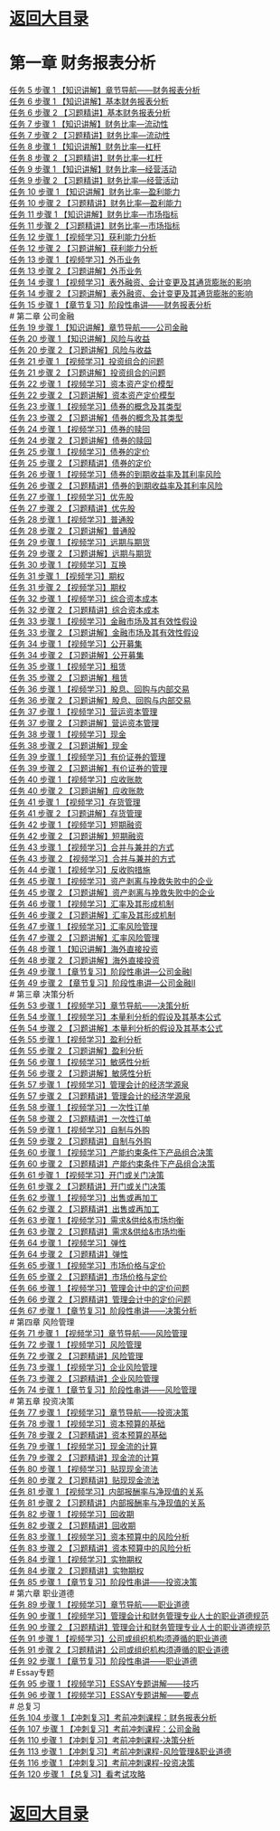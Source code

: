 # <a href="https://github.com/yangchenlarkin/gaodun/blob/master/README.md" target="_blank">返回大目录</a>

# 第一章 财务报表分析
<div><a href="http://vod.gaodun.com/08segV5C0g172OYs/SD/1.m3u8" target="_blank">任务 5  步骤 1 【知识讲解】章节导航——财务报表分析</a></div>
<div><a href="http://vod.gaodun.com/08sdHB8W0g1qwYEf/SD/1.m3u8" target="_blank">任务 6  步骤 1 【知识讲解】基本财务报表分析</a></div>
<div><a href="http://vod.gaodun.com/08sdJwef0g1m34Oy/SD/1.m3u8" target="_blank">任务 6  步骤 2 【习题精讲】基本财务报表分析</a></div>
<div><a href="http://vod.gaodun.com/08sdNReV0g1tdx1x/SD/1.m3u8" target="_blank">任务 7  步骤 1 【知识讲解】财务比率—流动性</a></div>
<div><a href="http://vod.gaodun.com/08sdQ30e0g1jo0!G/SD/1.m3u8" target="_blank">任务 7  步骤 2 【习题精讲】财务比率—流动性</a></div>
<div><a href="http://vod.gaodun.com/08tcOR9s0g1MTEx1/SD/1.m3u8" target="_blank">任务 8  步骤 1 【知识讲解】财务比率—杠杆</a></div>
<div><a href="http://vod.gaodun.com/08sdGa5R0g1k423r/SD/1.m3u8" target="_blank">任务 8  步骤 2 【习题精讲】财务比率—杠杆</a></div>
<div><a href="http://vod.gaodun.com/08tcRPeW0g1s82yB/SD/1.m3u8" target="_blank">任务 9  步骤 1 【知识讲解】财务比率—经营活动</a></div>
<div><a href="http://vod.gaodun.com/08sdNad!0g1a2cuH/SD/1.m3u8" target="_blank">任务 9  步骤 2 【习题精讲】财务比率—经营活动</a></div>
<div><a href="http://vod.gaodun.com/08sdVF600g1xC2!g/SD/1.m3u8" target="_blank">任务 10  步骤 1 【知识讲解】财务比率—盈利能力</a></div>
<div><a href="http://vod.gaodun.com/08se01bo0g193OCB/SD/1.m3u8" target="_blank">任务 10  步骤 2 【习题精讲】财务比率—盈利能力</a></div>
<div><a href="http://vod.gaodun.com/08sdRn4K0g1MiH6b/SD/1.m3u8" target="_blank">任务 11  步骤 1 【知识讲解】财务比率—市场指标</a></div>
<div><a href="http://vod.gaodun.com/08sdUFaE0g1eiM1p/SD/1.m3u8" target="_blank">任务 11  步骤 2 【习题精讲】财务比率—市场指标</a></div>
<div><a href="http://vod.gaodun.com/08se4A520g1tLMJ0/SD/1.m3u8" target="_blank">任务 12  步骤 1 【视频学习】获利能力分析</a></div>
<div><a href="http://vod.gaodun.com/08se6Ect0g19fK1W/SD/1.m3u8" target="_blank">任务 12  步骤 2 【习题讲解】获利能力分析</a></div>
<div><a href="http://vod.gaodun.com/08sefodQ0g1i1IBt/SD/1.m3u8" target="_blank">任务 13  步骤 1 【视频学习】外币业务</a></div>
<div><a href="http://vod.gaodun.com/08segH0n0g13hnUy/SD/1.m3u8" target="_blank">任务 13  步骤 2 【习题讲解】外币业务</a></div>
<div><a href="http://vod.gaodun.com/08se0Ceu0g1ffKA1/SD/1.m3u8" target="_blank">任务 14  步骤 1 【视频学习】表外融资、会计变更及其通货膨胀的影响</a></div>
<div><a href="http://vod.gaodun.com/08se1Ech0g12Xof3/SD/1.m3u8" target="_blank">任务 14  步骤 2 【习题讲解】表外融资、会计变更及其通货膨胀的影响</a></div>
<div><a href="http://vod.gaodun.com/08se9U3Z0g1AMgqb/SD/1.m3u8" target="_blank">任务 15  步骤 1 【章节复习】阶段性串讲——财务报表分析</a></div>
# 第二章 公司金融
<div><a href="http://vod.gaodun.com/08shLl470g1bssMa/SD/1.m3u8" target="_blank">任务 19  步骤 1 【知识讲解】章节导航——公司金融</a></div>
<div><a href="http://vod.gaodun.com/08se1S0h0g1ueVwh/SD/1.m3u8" target="_blank">任务 20  步骤 1 【知识讲解】风险与收益</a></div>
<div><a href="http://vod.gaodun.com/08se3W0j0g18tSQg/SD/1.m3u8" target="_blank">任务 20  步骤 2 【习题讲解】风险与收益</a></div>
<div><a href="http://vod.gaodun.com/08secAaY0g1s1HRR/SD/1.m3u8" target="_blank">任务 21  步骤 1 【视频学习】投资组合的问题</a></div>
<div><a href="http://vod.gaodun.com/08seeD960g1aivmG/SD/1.m3u8" target="_blank">任务 21  步骤 2 【习题讲解】投资组合的问题</a></div>
<div><a href="http://vod.gaodun.com/08sezi1r0g1xgCdj/SD/1.m3u8" target="_blank">任务 22  步骤 1 【视频学习】资本资产定价模型</a></div>
<div><a href="http://vod.gaodun.com/08seBD8H0g19koti/SD/1.m3u8" target="_blank">任务 22  步骤 2 【习题讲解】资本资产定价模型</a></div>
<div><a href="http://vod.gaodun.com/08sevebk0g1qBMuZ/SD/1.m3u8" target="_blank">任务 23  步骤 1 【视频学习】债券的概念及其类型</a></div>
<div><a href="http://vod.gaodun.com/08sex5bZ0g16lH3K/SD/1.m3u8" target="_blank">任务 23  步骤 2 【习题讲解】债券的概念及其类型</a></div>
<div><a href="http://vod.gaodun.com/08sexw7B0g1lNslk/SD/1.m3u8" target="_blank">任务 24  步骤 1 【视频学习】债券的赎回</a></div>
<div><a href="http://vod.gaodun.com/08sez57d0g12TWRu/SD/1.m3u8" target="_blank">任务 24  步骤 2 【习题讲解】债券的赎回</a></div>
<div><a href="http://vod.gaodun.com/08sesF8x0g1jFonn/SD/1.m3u8" target="_blank">任务 25  步骤 1 【视频学习】债券的定价</a></div>
<div><a href="http://vod.gaodun.com/08seuI9G0g16TdLu/SD/1.m3u8" target="_blank">任务 25  步骤 2 【习题精讲】债券的定价</a></div>
<div><a href="http://vod.gaodun.com/08seqz6t0g1ou2Hh/SD/1.m3u8" target="_blank">任务 26  步骤 1 【视频学习】债券的到期收益率及其利率风险</a></div>
<div><a href="http://vod.gaodun.com/08sesgeI0g15mISr/SD/1.m3u8" target="_blank">任务 26  步骤 2 【习题精讲】债券的到期收益率及其利率风险</a></div>
<div><a href="http://vod.gaodun.com/08seEK9t0g1i48yN/SD/1.m3u8" target="_blank">任务 27  步骤 1 【视频学习】优先股</a></div>
<div><a href="http://vod.gaodun.com/08seG2830g18Md1q/SD/1.m3u8" target="_blank">任务 27  步骤 2 【习题精讲】优先股</a></div>
<div><a href="http://vod.gaodun.com/08tcWQbz0g1mXh65/SD/1.m3u8" target="_blank">任务 28  步骤 1 【视频学习】普通股</a></div>
<div><a href="http://vod.gaodun.com/08seDX4l0g1b2V9a/SD/1.m3u8" target="_blank">任务 28  步骤 2 【习题讲解】普通股</a></div>
<div><a href="http://vod.gaodun.com/08seGE7A0g1eosUK/SD/1.m3u8" target="_blank">任务 29  步骤 1 【视频学习】远期与期货</a></div>
<div><a href="http://vod.gaodun.com/08seHH1Y0g11!mAH/SD/1.m3u8" target="_blank">任务 29  步骤 2 【习题讲解】远期与期货</a></div>
<div><a href="http://vod.gaodun.com/08sf0L0l0g1c4YCL/SD/1.m3u8" target="_blank">任务 30  步骤 1 【视频学习】互换</a></div>
<div><a href="http://vod.gaodun.com/08sf1FaO0g1D3hNB/SD/1.m3u8" target="_blank">任务 31  步骤 1 【视频学习】期权</a></div>
<div><a href="http://vod.gaodun.com/08sf4u7Y0g19WsKz/SD/1.m3u8" target="_blank">任务 31  步骤 2 【视频学习】期权</a></div>
<div><a href="http://vod.gaodun.com/08sfCceh0g1Fgw9o/SD/1.m3u8" target="_blank">任务 32  步骤 1 【视频学习】综合资本成本</a></div>
<div><a href="http://vod.gaodun.com/08sfFr4V0g1rybkJ/SD/1.m3u8" target="_blank">任务 32  步骤 2 【习题精讲】综合资本成本</a></div>
<div><a href="http://vod.gaodun.com/08sfvycS0g1nqwAc/SD/1.m3u8" target="_blank">任务 33  步骤 1 【视频学习】金融市场及其有效性假设</a></div>
<div><a href="http://vod.gaodun.com/08sfxt2n0g19Uol5/SD/1.m3u8" target="_blank">任务 33  步骤 2 【习题讲解】金融市场及其有效性假设</a></div>
<div><a href="http://vod.gaodun.com/08sfrfeJ0g1as2K6/SD/1.m3u8" target="_blank">任务 34  步骤 1 【视频学习】公开募集</a></div>
<div><a href="http://vod.gaodun.com/08sfs63W0g11hUSj/SD/1.m3u8" target="_blank">任务 34  步骤 2 【习题讲解】公开募集</a></div>
<div><a href="http://vod.gaodun.com/08thTE0B0g1htU3G/SD/1.m3u8" target="_blank">任务 35  步骤 1 【视频学习】租赁</a></div>
<div><a href="http://vod.gaodun.com/08sfJC4T0g166N7I/SD/1.m3u8" target="_blank">任务 35  步骤 2 【习题讲解】租赁</a></div>
<div><a href="http://vod.gaodun.com/08sfsc9R0g1pWDGo/SD/1.m3u8" target="_blank">任务 36  步骤 1 【视频学习】股息、回购与内部交易</a></div>
<div><a href="http://vod.gaodun.com/08sful7e0g1eQ4VD/SD/1.m3u8" target="_blank">任务 36  步骤 2 【习题讲解】股息、回购与内部交易</a></div>
<div><a href="http://vod.gaodun.com/08sfAf8m0g1kQnQ7/SD/1.m3u8" target="_blank">任务 37  步骤 1 【视频学习】营运资本管理</a></div>
<div><a href="http://vod.gaodun.com/08sfBS9E0g13Ik6H/SD/1.m3u8" target="_blank">任务 37  步骤 2 【习题讲解】营运资本管理</a></div>
<div><a href="http://vod.gaodun.com/08sfyf7S0g1jzHwv/SD/1.m3u8" target="_blank">任务 38  步骤 1 【视频学习】现金</a></div>
<div><a href="http://vod.gaodun.com/08sfzNaq0g15qAhz/SD/1.m3u8" target="_blank">任务 38  步骤 2 【习题讲解】现金</a></div>
<div><a href="http://vod.gaodun.com/08sh5i010g1x6NTt/SD/1.m3u8" target="_blank">任务 39  步骤 1 【视频学习】有价证券的管理</a></div>
<div><a href="http://vod.gaodun.com/08sh7V940g168Q8J/SD/1.m3u8" target="_blank">任务 39  步骤 2 【习题讲解】有价证券的管理</a></div>
<div><a href="http://vod.gaodun.com/08sgUv0w0g1vrRzL/SD/1.m3u8" target="_blank">任务 40  步骤 1 【视频学习】应收账款</a></div>
<div><a href="http://vod.gaodun.com/08sh0Ibj0g1ltN8l/SD/1.m3u8" target="_blank">任务 40  步骤 2 【习题讲解】应收账款</a></div>
<div><a href="http://vod.gaodun.com/08sgLT3W0g1kPiSU/SD/1.m3u8" target="_blank">任务 41  步骤 1 【视频学习】存货管理</a></div>
<div><a href="http://vod.gaodun.com/08sgNy9A0g1iqTxk/SD/1.m3u8" target="_blank">任务 41  步骤 2 【习题讲解】存货管理</a></div>
<div><a href="http://vod.gaodun.com/08sgP2dW0g1x889c/SD/1.m3u8" target="_blank">任务 42  步骤 1 【视频学习】短期融资</a></div>
<div><a href="http://vod.gaodun.com/08sgRB9T0g15EOWz/SD/1.m3u8" target="_blank">任务 42  步骤 2 【习题讲解】短期融资</a></div>
<div><a href="http://vod.gaodun.com/08sgT06m0g1gFje4/SD/1.m3u8" target="_blank">任务 43  步骤 1 【视频学习】合并与兼并的方式</a></div>
<div><a href="http://vod.gaodun.com/08sgUjdO0g12lYSU/SD/1.m3u8" target="_blank">任务 43  步骤 2 【视频学习】合并与兼并的方式</a></div>
<div><a href="http://vod.gaodun.com/08sgS40N0g1c5o32/SD/1.m3u8" target="_blank">任务 44  步骤 1 【视频学习】反收购措施</a></div>
<div><a href="http://vod.gaodun.com/08shDi9e0g1sMhWl/SD/1.m3u8" target="_blank">任务 45  步骤 1 【视频学习】资产剥离与挽救失败中的企业</a></div>
<div><a href="http://vod.gaodun.com/08shFwek0g19YJFa/SD/1.m3u8" target="_blank">任务 45  步骤 2 【习题讲解】资产剥离与挽救失败中的企业</a></div>
<div><a href="http://vod.gaodun.com/08shAU2d0g1fNwQb/SD/1.m3u8" target="_blank">任务 46  步骤 1 【视频学习】汇率及其形成机制</a></div>
<div><a href="http://vod.gaodun.com/08shCab10g1eA60s/SD/1.m3u8" target="_blank">任务 46  步骤 2 【习题讲解】汇率及其形成机制</a></div>
<div><a href="http://vod.gaodun.com/08shxTbD0g1scArF/SD/1.m3u8" target="_blank">任务 47  步骤 1 【视频学习】汇率风险管理</a></div>
<div><a href="http://vod.gaodun.com/08shA86v0g1aiOxi/SD/1.m3u8" target="_blank">任务 47  步骤 2 【习题讲解】汇率风险管理</a></div>
<div><a href="http://vod.gaodun.com/08shGhfr0g1hdyZw/SD/1.m3u8" target="_blank">任务 48  步骤 1 【知识讲解】海外直接投资</a></div>
<div><a href="http://vod.gaodun.com/08shHEbG0g12ia5d/SD/1.m3u8" target="_blank">任务 48  步骤 2 【习题讲解】海外直接投资</a></div>
<div><a href="http://vod.gaodun.com/08shHPch0g1Htvvv/SD/1.m3u8" target="_blank">任务 49  步骤 1 【章节复习】阶段性串讲—公司金融I</a></div>
<div><a href="http://vod.gaodun.com/08sjyMb80g1tNZCz/SD/1.m3u8" target="_blank">任务 49  步骤 2 【章节复习】阶段性串讲—公司金融II</a></div>
# 第三章 决策分析
<div><a href="http://vod.gaodun.com/08sjw98g0g15IliQ/SD/1.m3u8" target="_blank">任务 53  步骤 1 【视频学习】章节导航——决策分析</a></div>
<div><a href="http://vod.gaodun.com/08sj3X0R0g1gm@dU/SD/1.m3u8" target="_blank">任务 54  步骤 1 【视频学习】本量利分析的假设及其基本公式</a></div>
<div><a href="http://vod.gaodun.com/08sj5f6c0g1adjXL/SD/1.m3u8" target="_blank">任务 54  步骤 2 【习题讲解】本量利分析的假设及其基本公式</a></div>
<div><a href="http://vod.gaodun.com/08sjdX350g1q7cbU/SD/1.m3u8" target="_blank">任务 55  步骤 1 【视频学习】盈利分析</a></div>
<div><a href="http://vod.gaodun.com/08sjg25z0g1cacZo/SD/1.m3u8" target="_blank">任务 55  步骤 2 【习题讲解】盈利分析</a></div>
<div><a href="http://vod.gaodun.com/08sjaJ2i0g1gDKTb/SD/1.m3u8" target="_blank">任务 56  步骤 1 【视频学习】敏感性分析</a></div>
<div><a href="http://vod.gaodun.com/08sjc2ft0g13qEUO/SD/1.m3u8" target="_blank">任务 56  步骤 2 【习题讲解】敏感性分析</a></div>
<div><a href="http://vod.gaodun.com/08sj7t3f0g1rR!Zu/SD/1.m3u8" target="_blank">任务 57  步骤 1 【视频学习】管理会计的经济学源泉</a></div>
<div><a href="http://vod.gaodun.com/08sj9Dek0g1dVsee/SD/1.m3u8" target="_blank">任务 57  步骤 2 【习题精讲】管理会计的经济学源泉</a></div>
<div><a href="http://vod.gaodun.com/08sjcic@0g1cY1wM/SD/1.m3u8" target="_blank">任务 58  步骤 1 【视频学习】一次性订单</a></div>
<div><a href="http://vod.gaodun.com/08sjdhdT0g192pWR/SD/1.m3u8" target="_blank">任务 58  步骤 2 【习题精讲】一次性订单</a></div>
<div><a href="http://vod.gaodun.com/08sjgXea0g1cxCaV/SD/1.m3u8" target="_blank">任务 59  步骤 1 【视频学习】自制与外购</a></div>
<div><a href="http://vod.gaodun.com/08sjhW5x0g18ths9/SD/1.m3u8" target="_blank">任务 59  步骤 2 【习题精讲】自制与外购</a></div>
<div><a href="http://vod.gaodun.com/08sj63fg0g1bIie3/SD/1.m3u8" target="_blank">任务 60  步骤 1 【视频学习】产能约束条件下产品组合决策</a></div>
<div><a href="http://vod.gaodun.com/08sj70fi0g15XAxK/SD/1.m3u8" target="_blank">任务 60  步骤 2 【习题精讲】产能约束条件下产品组合决策</a></div>
<div><a href="http://vod.gaodun.com/08sjoe3U0g1cLZRZ/SD/1.m3u8" target="_blank">任务 61  步骤 1 【视频学习】开门或关门决策</a></div>
<div><a href="http://vod.gaodun.com/08tdEx920g15KY7T/SD/1.m3u8" target="_blank">任务 61  步骤 2 【习题精讲】开门或关门决策</a></div>
<div><a href="http://vod.gaodun.com/08sjjhb80g1ahIFZ/SD/1.m3u8" target="_blank">任务 62  步骤 1 【视频学习】出售或再加工</a></div>
<div><a href="http://vod.gaodun.com/08sjk49s0g14N4fS/SD/1.m3u8" target="_blank">任务 62  步骤 2 【习题精讲】出售或再加工</a></div>
<div><a href="http://vod.gaodun.com/08sjtE3m0g1qtB9m/SD/1.m3u8" target="_blank">任务 63  步骤 1 【视频学习】需求&供给&市场均衡</a></div>
<div><a href="http://vod.gaodun.com/08sjvC0d0g1703GH/SD/1.m3u8" target="_blank">任务 63  步骤 2 【习题精讲】需求&供给&市场均衡</a></div>
<div><a href="http://vod.gaodun.com/08sjkr4Z0g1fXwIO/SD/1.m3u8" target="_blank">任务 64  步骤 1 【视频学习】弹性</a></div>
<div><a href="http://vod.gaodun.com/08sjlEcW0g16FXiV/SD/1.m3u8" target="_blank">任务 64  步骤 2 【习题精讲】弹性</a></div>
<div><a href="http://vod.gaodun.com/08sjpL7Q0g1FyAUy/SD/1.m3u8" target="_blank">任务 65  步骤 1 【视频学习】市场价格与定价</a></div>
<div><a href="http://vod.gaodun.com/08sjt16j0g18bupX/SD/1.m3u8" target="_blank">任务 65  步骤 2 【习题精讲】市场价格与定价</a></div>
<div><a href="http://vod.gaodun.com/08sjwz7K0g1huGaz/SD/1.m3u8" target="_blank">任务 66  步骤 1 【视频学习】管理会计中的定价问题</a></div>
<div><a href="http://vod.gaodun.com/08sjxScA0g1boMon/SD/1.m3u8" target="_blank">任务 66  步骤 2 【习题精讲】管理会计中的定价问题</a></div>
<div><a href="http://vod.gaodun.com/08sjmb1R0g1qfcFx/SD/1.m3u8" target="_blank">任务 67  步骤 1 【章节复习】阶段性串讲——决策分析</a></div>
# 第四章 风险管理
<div><a href="http://vod.gaodun.com/08sjB54Q0g11ODcQ/SD/1.m3u8" target="_blank">任务 71  步骤 1 【视频学习】章节导航——风险管理</a></div>
<div><a href="http://vod.gaodun.com/08sjJM8s0g1rohw@/SD/1.m3u8" target="_blank">任务 72  步骤 1 【视频学习】风险管理</a></div>
<div><a href="http://vod.gaodun.com/08sjLLdb0g19k32z/SD/1.m3u8" target="_blank">任务 72  步骤 2 【习题精讲】风险管理</a></div>
<div><a href="http://vod.gaodun.com/08sjO87y0g1q2FVp/SD/1.m3u8" target="_blank">任务 73  步骤 1 【视频学习】企业风险管理</a></div>
<div><a href="http://vod.gaodun.com/08sjQ0bd0g151C3D/SD/1.m3u8" target="_blank">任务 73  步骤 2 【习题精讲】企业风险管理</a></div>
<div><a href="http://vod.gaodun.com/08sjNKdX0g14J5S5/SD/1.m3u8" target="_blank">任务 74  步骤 1 【章节复习】阶段性串讲——风险管理</a></div>
# 第五章 投资决策
<div><a href="http://vod.gaodun.com/08sjTn3S0g12FPPc/SD/1.m3u8" target="_blank">任务 77  步骤 1 【视频学习】章节导航——投资决策</a></div>
<div><a href="http://vod.gaodun.com/08sjTy6S0g1wsIBW/SD/1.m3u8" target="_blank">任务 78  步骤 1 【视频学习】资本预算的基础</a></div>
<div><a href="http://vod.gaodun.com/08sjVScw0g15QCT2/SD/1.m3u8" target="_blank">任务 78  步骤 2 【习题精讲】资本预算的基础</a></div>
<div><a href="http://vod.gaodun.com/08tdESbU0g1pK!Mn/SD/1.m3u8" target="_blank">任务 79  步骤 1 【视频学习】现金流的计算</a></div>
<div><a href="http://vod.gaodun.com/08sjSb6h0g1hbATA/SD/1.m3u8" target="_blank">任务 79  步骤 2 【习题精讲】现金流的计算</a></div>
<div><a href="http://vod.gaodun.com/08tbHp430g1v1Axz/SD/1.m3u8" target="_blank">任务 80  步骤 1 【视频学习】贴现现金流法</a></div>
<div><a href="http://vod.gaodun.com/08tbJm0j0g16!fMh/SD/1.m3u8" target="_blank">任务 80  步骤 2 【习题精讲】贴现现金流法</a></div>
<div><a href="http://vod.gaodun.com/08tbFA9t0g1gI4bK/SD/1.m3u8" target="_blank">任务 81  步骤 1 【视频学习】内部报酬率与净现值的关系</a></div>
<div><a href="http://vod.gaodun.com/08tcW27W0g1d4f2G/SD/1.m3u8" target="_blank">任务 81  步骤 2 【习题精讲】内部报酬率与净现值的关系</a></div>
<div><a href="http://vod.gaodun.com/08sjMv1B0g1amD@w/SD/1.m3u8" target="_blank">任务 82  步骤 1 【视频学习】回收期</a></div>
<div><a href="http://vod.gaodun.com/08sjNfdy0g179LcL/SD/1.m3u8" target="_blank">任务 82  步骤 2 【习题精讲】回收期</a></div>
<div><a href="http://vod.gaodun.com/08sjWk6e0g1dSQ1S/SD/1.m3u8" target="_blank">任务 83  步骤 1 【视频学习】资本预算中的风险分析</a></div>
<div><a href="http://vod.gaodun.com/08sjXl5t0g1776qG/SD/1.m3u8" target="_blank">任务 83  步骤 2 【习题精讲】资本预算中的风险分析</a></div>
<div><a href="http://vod.gaodun.com/08tbGD6R0g18yiZN/SD/1.m3u8" target="_blank">任务 84  步骤 1 【视频学习】实物期权</a></div>
<div><a href="http://vod.gaodun.com/08tbHbbI0g13rz@M/SD/1.m3u8" target="_blank">任务 84  步骤 2 【习题精讲】实物期权</a></div>
<div><a href="http://vod.gaodun.com/08tbDSc40g1lcesn/SD/1.m3u8" target="_blank">任务 85  步骤 1 【章节复习】阶段性串讲——投资决策</a></div>
# 第六章 职业道德
<div><a href="http://vod.gaodun.com/08tbJN5t0g126BRq/SD/1.m3u8" target="_blank">任务 89  步骤 1 【视频学习】章节导航——职业道德</a></div>
<div><a href="http://vod.gaodun.com/08seoS1r0g1gNyci/SD/1.m3u8" target="_blank">任务 90  步骤 1 【视频学习】管理会计和财务管理专业人士的职业道德规范</a></div>
<div><a href="http://vod.gaodun.com/08seq51O0g17Fak0/SD/1.m3u8" target="_blank">任务 90  步骤 2 【习题精讲】管理会计和财务管理专业人士的职业道德规范</a></div>
<div><a href="http://vod.gaodun.com/08seWl4y0g1wxk3h/SD/1.m3u8" target="_blank">任务 91  步骤 1 【视频学习】公司或组织机构须遵循的职业道德</a></div>
<div><a href="http://vod.gaodun.com/08sf0Bf90g11!!3S/SD/1.m3u8" target="_blank">任务 91  步骤 2 【习题精讲】公司或组织机构须遵循的职业道德</a></div>
<div><a href="http://vod.gaodun.com/08tbFbeX0g16FZ8V/SD/1.m3u8" target="_blank">任务 92  步骤 1 【章节复习】阶段性串讲——职业道德</a></div>
# Essay专题
<div><a href="http://vod.gaodun.com/08td2f0f0g1kigZG/SD/1.m3u8" target="_blank">任务 95  步骤 1 【视频学习】ESSAY专题讲解——技巧</a></div>
<div><a href="http://vod.gaodun.com/08tcIv5!0g1bwxaG/SD/1.m3u8" target="_blank">任务 96  步骤 1 【视频学习】ESSAY专题讲解——要点</a></div>
# 总复习
<div><a href="http://vod.gaodun.com/13qed31N021sJ3ws/SD/1.m3u8" target="_blank">任务 104  步骤 1 【冲刺复习】考前冲刺课程：财务报表分析</a></div>
<div><a href="http://vod.gaodun.com/13reqk5O021z5KmM/SD/1.m3u8" target="_blank">任务 107  步骤 1 【冲刺复习】考前冲刺课程：公司金融</a></div>
<div><a href="http://vod.gaodun.com/13qdSu8e021cxvCI/SD/1.m3u8" target="_blank">任务 110  步骤 1 【冲刺复习】考前冲刺课程-决策分析</a></div>
<div><a href="http://vod.gaodun.com/13qfyA8U0215htE4/SD/1.m3u8" target="_blank">任务 113  步骤 1 【冲刺复习】考前冲刺课程-风险管理&职业道德</a></div>
<div><a href="http://vod.gaodun.com/13qffVer021rEspj/SD/1.m3u8" target="_blank">任务 116  步骤 1 【冲刺复习】考前冲刺课程-投资决策</a></div>
<div><a href="http://vod.gaodun.com/13b9Lw6x0v1wk3nV/SD/1.m3u8" target="_blank">任务 120  步骤 1 【总复习】看考试攻略</a></div>

# <a href="https://github.com/yangchenlarkin/gaodun/blob/master/README.md" target="_blank">返回大目录</a>
